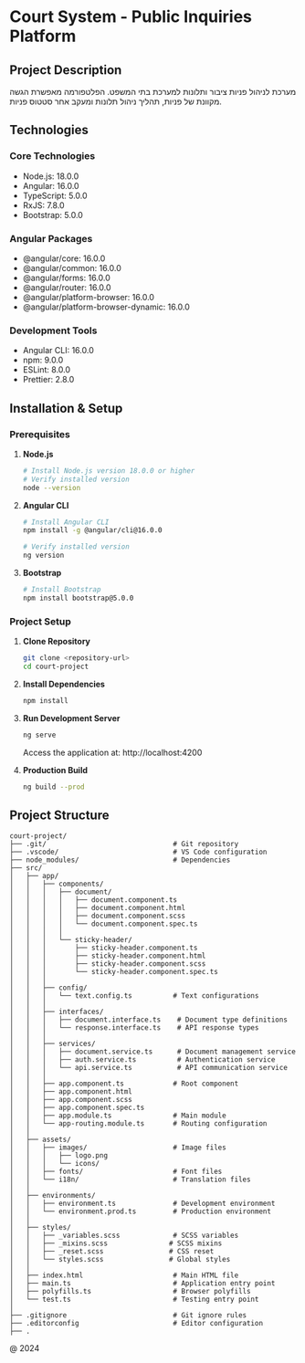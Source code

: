 # Court System - Public Inquiries Platform

## Project Description
מערכת לניהול פניות ציבור ותלונות למערכת בתי המשפט. הפלטפורמה מאפשרת הגשה מקוונת של פניות, תהליך ניהול תלונות ומעקב אחר סטטוס פניות.

## Technologies
### Core Technologies
- Node.js: 18.0.0
- Angular: 16.0.0
- TypeScript: 5.0.0
- RxJS: 7.8.0
- Bootstrap: 5.0.0

### Angular Packages
- @angular/core: 16.0.0
- @angular/common: 16.0.0
- @angular/forms: 16.0.0
- @angular/router: 16.0.0
- @angular/platform-browser: 16.0.0
- @angular/platform-browser-dynamic: 16.0.0

### Development Tools
- Angular CLI: 16.0.0
- npm: 9.0.0
- ESLint: 8.0.0
- Prettier: 2.8.0

## Installation & Setup

### Prerequisites
1. **Node.js**
   ```bash
   # Install Node.js version 18.0.0 or higher
   # Verify installed version
   node --version
   ```

2. **Angular CLI**
   ```bash
   # Install Angular CLI
   npm install -g @angular/cli@16.0.0
   
   # Verify installed version
   ng version
   ```

3. **Bootstrap**
   ```bash
   # Install Bootstrap
   npm install bootstrap@5.0.0
   ```

### Project Setup
1. **Clone Repository**
   ```bash
   git clone <repository-url>
   cd court-project
   ```

2. **Install Dependencies**
   ```bash
   npm install
   ```

3. **Run Development Server**
   ```bash
   ng serve
   ```
   Access the application at: http://localhost:4200

4. **Production Build**
   ```bash
   ng build --prod
   ```

## Project Structure
```
court-project/
├── .git/                               # Git repository
├── .vscode/                            # VS Code configuration
├── node_modules/                       # Dependencies
├── src/
│   ├── app/
│   │   ├── components/
│   │   │   ├── document/
│   │   │   │   ├── document.component.ts
│   │   │   │   ├── document.component.html
│   │   │   │   ├── document.component.scss
│   │   │   │   └── document.component.spec.ts
│   │   │   │
│   │   │   └── sticky-header/
│   │   │       ├── sticky-header.component.ts
│   │   │       ├── sticky-header.component.html
│   │   │       ├── sticky-header.component.scss
│   │   │       └── sticky-header.component.spec.ts
│   │   │
│   │   ├── config/
│   │   │   └── text.config.ts          # Text configurations
│   │   │
│   │   ├── interfaces/
│   │   │   ├── document.interface.ts    # Document type definitions
│   │   │   └── response.interface.ts    # API response types
│   │   │
│   │   ├── services/
│   │   │   ├── document.service.ts      # Document management service
│   │   │   ├── auth.service.ts          # Authentication service
│   │   │   └── api.service.ts           # API communication service
│   │   │
│   │   ├── app.component.ts            # Root component
│   │   ├── app.component.html
│   │   ├── app.component.scss
│   │   ├── app.component.spec.ts
│   │   ├── app.module.ts               # Main module
│   │   └── app-routing.module.ts       # Routing configuration
│   │
│   ├── assets/
│   │   ├── images/                     # Image files
│   │   │   ├── logo.png
│   │   │   └── icons/
│   │   ├── fonts/                      # Font files
│   │   └── i18n/                       # Translation files
│   │
│   ├── environments/
│   │   ├── environment.ts              # Development environment
│   │   └── environment.prod.ts         # Production environment
│   │
│   ├── styles/
│   │   ├── _variables.scss             # SCSS variables
│   │   ├── _mixins.scss               # SCSS mixins
│   │   ├── _reset.scss                # CSS reset
│   │   └── styles.scss                # Global styles
│   │
│   ├── index.html                      # Main HTML file
│   ├── main.ts                         # Application entry point
│   ├── polyfills.ts                    # Browser polyfills
│   └── test.ts                         # Testing entry point
│
├── .gitignore                          # Git ignore rules
├── .editorconfig                       # Editor configuration
├── .
```

@ 2024